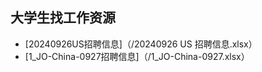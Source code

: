 ## 大学生找工作资源
  * [20240926US招聘信息]（/20240926 US 招聘信息.xlsx）
  * [1_JO-China-0927招聘信息]（/1_JO-China-0927.xlsx）

